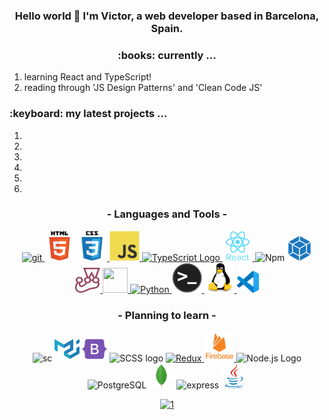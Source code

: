 <h3 align="center"> Hello world 👋 I'm Victor, a web developer based in Barcelona, Spain.</h3>



<h3 align="center"> :books: currently ... </h3>
<ol>
   <li> learning React and TypeScript! </li>
   <li> reading through 'JS Design Patterns' and 'Clean Code JS'</li>
</ol>

<h3> :keyboard: my latest projects ...</h3>
  <ol>
    <li></li>
    <li></li>
    <li></li>
    <li></li>
    <li></li>
    <li></li>
  </ol>

<h3 align="center"> - Languages and Tools -</h3>
<p align="center">  <a href="https://git-scm.com/" target="_blank"> <img src="https://www.vectorlogo.zone/logos/git-scm/git-scm-icon.svg" alt="git" width="48" height="48"/> </a>  <img src="https://raw.githubusercontent.com/devicons/devicon/master/icons/html5/html5-original-wordmark.svg" alt="html5" width="48" height="48"/> </a>  <a href="https://www.w3schools.com/css/" target="_blank"> <img src="https://raw.githubusercontent.com/devicons/devicon/master/icons/css3/css3-original-wordmark.svg" alt="css3" width="48" height="48"/>
<a href="https://developer.mozilla.org/en-US/docs/Web/JavaScript" target="_blank"> <img src="https://raw.githubusercontent.com/devicons/devicon/master/icons/javascript/javascript-original.svg" alt="javascript" width="48" height="48"/> <img src="https://cdn.svgporn.com/logos/typescript-icon.svg" alt="TypeScript Logo" title="TypeScript" width="48" height="48" /> <img src="https://raw.githubusercontent.com/devicons/devicon/master/icons/react/react-original-wordmark.svg" alt="react" width="48" height="48"/> </a> <img src="https://cdn.jsdelivr.net/gh/devicons/devicon/icons/npm/npm-original-wordmark.svg"width="48"height="48"alt="Npm"/> <a href="https://webpack.js.org" target="_blank"> <img src="https://raw.githubusercontent.com/devicons/devicon/master/icons/webpack/webpack-plain.svg" alt="webpack" width="40" height="40"/> <img src="https://raw.githubusercontent.com/devicons/devicon/master/icons/jest/jest-plain.svg" alt="jest" width="40" height="40"/> <img src="https://testing-library.com/img/octopus-64x64.png" height="40" width="40" /> <a href="https://reactjs.org/" target="_blank"> <img title="Python" alt="Python" src="https://raw.githubusercontent.com/Thomas-George-T/Thomas-George-T/master/assets/python.svg" width="48" height="48" /> <img alt="Terminal" width="48px" src="https://raw.githubusercontent.com/github/explore/80688e429a7d4ef2fca1e82350fe8e3517d3494d/topics/terminal/terminal.png" /> <a href="https://www.linux.org/" target="_blank"> <img src="https://raw.githubusercontent.com/devicons/devicon/master/icons/linux/linux-original.svg" alt="linux" width="48" height="48"/> </a> <img alt="Visual Studio Code" width="35px" height="35" src="https://raw.githubusercontent.com/github/explore/80688e429a7d4ef2fca1e82350fe8e3517d3494d/topics/visual-studio-code/visual-studio-code.png" /
<a href="https://jestjs.io" target="_blank">  </p> 
 
<h3 align="center"> - Planning to learn - </h3>  
 
<p align="center"> 
 <img src="https://styled-components.com/atom.png" alt="sc" width="40" height="40"/>  
 <img src="https://raw.githubusercontent.com/devicons/devicon/master/icons/materialui/materialui-original.svg" alt="git" width="40" height="40"/> <img src="https://raw.githubusercontent.com/devicons/devicon/master/icons/bootstrap/bootstrap-plain.svg" alt="bootstrap" width="40" height="40"/> <img src="https://res.cloudinary.com/rammina/image/upload/v1632570930/pngegg_prghqk.png" alt="SCSS logo" title="SCSS" width="48" height="48" />  <a href="https://firebase.google.com/" target="_blank"> <img
        src="https://cdn.jsdelivr.net/gh/devicons/devicon/icons/redux/redux-original.svg"
        width="40"
        height="40"
        alt="Redux"
      /> <img src="https://raw.githubusercontent.com/devicons/devicon/master/icons/firebase/firebase-plain-wordmark.svg" alt="firebase" width="48" height="48"/> </a>   <img src="https://seeklogo.com/images/N/nodejs-logo-FBE122E377-seeklogo.com.png" alt="Node.js Logo" title="Node.js" width="48" height="48" /> <img
        src="https://cdn.jsdelivr.net/gh/devicons/devicon/icons/postgresql/postgresql-original.svg"
        width="40"
        height="40"
        alt="PostgreSQL"
      /> <img src="https://raw.githubusercontent.com/devicons/devicon/master/icons/mongodb/mongodb-original.svg" alt="mongodb" width="40" height="40"/> <img src="https://icongr.am/devicon/express-original.svg?size=128&color=ffffff" alt="express" width="40" height="40"/>
<img src="https://raw.githubusercontent.com/devicons/devicon/master/icons/java/java-original.svg" alt="c" width="40" height="40"/>
   
<!-- <p align="center">
    <a href="https://github.com/anuraghazra/github-readme-stats">
    <img title="Github Stats" alt="1" src="https://github-readme-stats-black-pi.vercel.app/api?username=Vikms95&show_icons=true&theme=tokyonight&count_private=true&include_all_commits=true"/>
  </a> -->
<p align="center">
   <a href="https://github.com/anuraghazra/github-readme-stats">
    <img title="Github Stats" alt="1" src="https://github-readme-stats.vercel.app/api/top-langs/?username=Vikms95&show_icons=true&theme=tokyonight&layout=compact&hide=html,css,shell&langs_count=8"/>
  </a>
</p>
